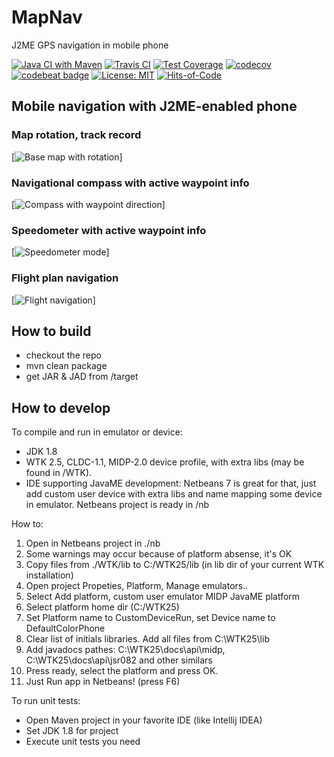 # MapNav
J2ME GPS navigation in mobile phone

[![Java CI with Maven](https://github.com/magdel/MapNav/actions/workflows/maven.yml/badge.svg)](https://github.com/magdel/MapNav/actions/workflows/maven.yml)
[![Travis CI](https://travis-ci.org/magdel/MapNav.svg?branch=master)](https://travis-ci.org/magdel/MapNav)
[![Test Coverage](https://img.shields.io/codecov/c/github/magdel/MapNav.svg)](https://codecov.io/github/magdel/MapNav?branch=master)
[![codecov](https://codecov.io/gh/magdel/MapNav/branch/master/graph/badge.svg)](https://codecov.io/gh/magdel/MapNav)
[![codebeat badge](https://codebeat.co/badges/0ffbfbf4-bbeb-480a-a6e1-45eac3b06724)](https://codebeat.co/projects/github-com-magdel-mapnav-master)
[![License: MIT](https://img.shields.io/badge/License-MIT-yellow.svg)](https://opensource.org/licenses/MIT)
[![Hits-of-Code](https://hitsofcode.com/github/magdel/mapnav)](https://hitsofcode.com/view/github/magdel/mapnav)
## Mobile navigation with J2ME-enabled phone


### Map rotation, track record

[![Base map with rotation](https://raw.githubusercontent.com/magdel/MapNav/master/docs/img/maprot.gif)]


### Navigational compass with active waypoint info

[![Compass with waypoint direction](https://raw.githubusercontent.com/magdel/MapNav/master/docs/img/comp_ani.gif)]


### Speedometer with active waypoint info

[![Speedometer mode](https://raw.githubusercontent.com/magdel/MapNav/master/docs/img/speed_ani.gif)]


### Flight plan navigation

[![Flight navigation](https://raw.githubusercontent.com/magdel/MapNav/master/docs/img/navrot.gif)]


## How to build

* checkout the repo
* mvn clean package
* get JAR & JAD from /target

## How to develop

To compile and run in emulator or device:
* JDK 1.8
* WTK 2.5, CLDC-1.1, MIDP-2.0 device profile, with extra libs (may be found in /WTK).
* IDE supporting JavaME development: Netbeans 7 is great for that, just add custom user device with extra libs and name mapping some device in emulator. Netbeans project is ready in /nb

How to:
1. Open in Netbeans project in ./nb
2. Some warnings may occur because of platform absense, it's OK
3. Copy files from ./WTK/lib to C:/WTK25/lib (in lib dir of your current WTK installation)
4. Open project Propeties, Platform, Manage emulators..
5. Select Add platform, custom user emulator MIDP JavaME platform
6. Select platform home dir (C:/WTK25)
7. Set Platform name to CustomDeviceRun, set Device name to DefaultColorPhone
8. Clear list of initials libraries. Add all files from C:\WTK25\lib
9. Add javadocs pathes: C:\WTK25\docs\api\midp, C:\WTK25\docs\api\jsr082 and other similars
10. Press ready, select the platform and press OK.
11. Just Run app in Netbeans! (press F6)



To run unit tests:
* Open Maven project in your favorite IDE (like Intellij IDEA)
* Set JDK 1.8 for project
* Execute unit tests you need

